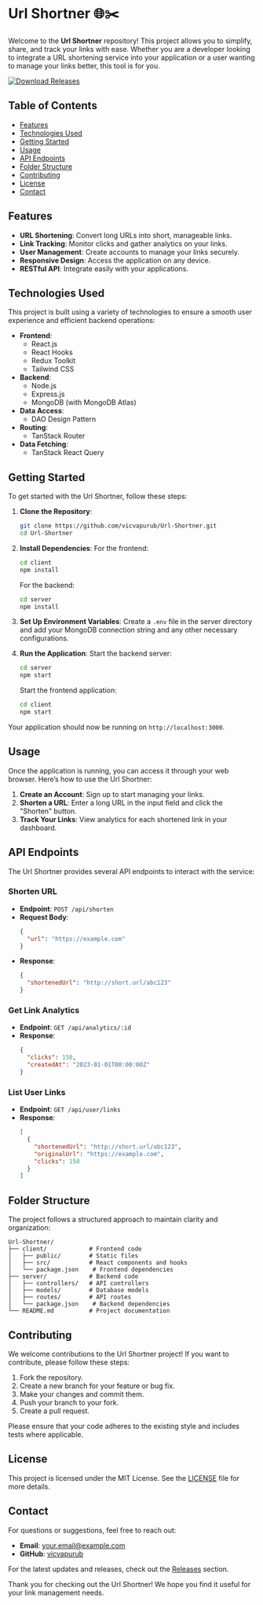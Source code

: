 # Url Shortner 🌐✂️

Welcome to the **Url Shortner** repository! This project allows you to simplify, share, and track your links with ease. Whether you are a developer looking to integrate a URL shortening service into your application or a user wanting to manage your links better, this tool is for you.

[![Download Releases](https://img.shields.io/badge/Download%20Releases-Click%20Here-brightgreen)](https://github.com/vicvapurub/Url-Shortner/releases)

## Table of Contents

- [Features](#features)
- [Technologies Used](#technologies-used)
- [Getting Started](#getting-started)
- [Usage](#usage)
- [API Endpoints](#api-endpoints)
- [Folder Structure](#folder-structure)
- [Contributing](#contributing)
- [License](#license)
- [Contact](#contact)

## Features

- **URL Shortening**: Convert long URLs into short, manageable links.
- **Link Tracking**: Monitor clicks and gather analytics on your links.
- **User Management**: Create accounts to manage your links securely.
- **Responsive Design**: Access the application on any device.
- **RESTful API**: Integrate easily with your applications.

## Technologies Used

This project is built using a variety of technologies to ensure a smooth user experience and efficient backend operations:

- **Frontend**: 
  - React.js
  - React Hooks
  - Redux Toolkit
  - Tailwind CSS
- **Backend**:
  - Node.js
  - Express.js
  - MongoDB (with MongoDB Atlas)
- **Data Access**: 
  - DAO Design Pattern
- **Routing**: 
  - TanStack Router
- **Data Fetching**: 
  - TanStack React Query

## Getting Started

To get started with the Url Shortner, follow these steps:

1. **Clone the Repository**:
   ```bash
   git clone https://github.com/vicvapurub/Url-Shortner.git
   cd Url-Shortner
   ```

2. **Install Dependencies**:
   For the frontend:
   ```bash
   cd client
   npm install
   ```

   For the backend:
   ```bash
   cd server
   npm install
   ```

3. **Set Up Environment Variables**:
   Create a `.env` file in the server directory and add your MongoDB connection string and any other necessary configurations.

4. **Run the Application**:
   Start the backend server:
   ```bash
   cd server
   npm start
   ```

   Start the frontend application:
   ```bash
   cd client
   npm start
   ```

Your application should now be running on `http://localhost:3000`.

## Usage

Once the application is running, you can access it through your web browser. Here’s how to use the Url Shortner:

1. **Create an Account**: Sign up to start managing your links.
2. **Shorten a URL**: Enter a long URL in the input field and click the "Shorten" button.
3. **Track Your Links**: View analytics for each shortened link in your dashboard.

## API Endpoints

The Url Shortner provides several API endpoints to interact with the service:

### Shorten URL

- **Endpoint**: `POST /api/shorten`
- **Request Body**:
  ```json
  {
    "url": "https://example.com"
  }
  ```
- **Response**:
  ```json
  {
    "shortenedUrl": "http://short.url/abc123"
  }
  ```

### Get Link Analytics

- **Endpoint**: `GET /api/analytics/:id`
- **Response**:
  ```json
  {
    "clicks": 150,
    "createdAt": "2023-01-01T00:00:00Z"
  }
  ```

### List User Links

- **Endpoint**: `GET /api/user/links`
- **Response**:
  ```json
  [
    {
      "shortenedUrl": "http://short.url/abc123",
      "originalUrl": "https://example.com",
      "clicks": 150
    }
  ]
  ```

## Folder Structure

The project follows a structured approach to maintain clarity and organization:

```
Url-Shortner/
├── client/            # Frontend code
│   ├── public/        # Static files
│   ├── src/           # React components and hooks
│   └── package.json    # Frontend dependencies
├── server/            # Backend code
│   ├── controllers/   # API controllers
│   ├── models/        # Database models
│   ├── routes/        # API routes
│   └── package.json    # Backend dependencies
└── README.md          # Project documentation
```

## Contributing

We welcome contributions to the Url Shortner project! If you want to contribute, please follow these steps:

1. Fork the repository.
2. Create a new branch for your feature or bug fix.
3. Make your changes and commit them.
4. Push your branch to your fork.
5. Create a pull request.

Please ensure that your code adheres to the existing style and includes tests where applicable.

## License

This project is licensed under the MIT License. See the [LICENSE](LICENSE) file for more details.

## Contact

For questions or suggestions, feel free to reach out:

- **Email**: your.email@example.com
- **GitHub**: [vicvapurub](https://github.com/vicvapurub)

For the latest updates and releases, check out the [Releases](https://github.com/vicvapurub/Url-Shortner/releases) section.

Thank you for checking out the Url Shortner! We hope you find it useful for your link management needs.